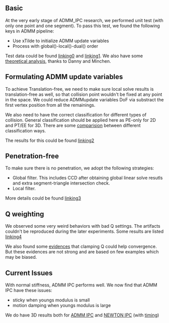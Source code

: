 ## Basic

At the very early stage of ADMM_IPC research, we performed unit test (with only one point and one segment). To pass this test, we found the following
 keys in ADMM pipeline:

- Use xTilde to initialize ADMM update variables
- Process with global()-local()-dual() order

Test data could be found [linking0](https://paper.dropbox.com/doc/ADMM-IPC-Basic--A_tzxUFoMCjAX3AySu3mU~qdAg-bp6r0xf9V2ieV59IB611V) and
[linking1](https://paper.dropbox.com/doc/Unit-Test-Edge-Triangle-for-ADMM-Framework--A_vCYgXEJ63tXidI~lNzxQ9kAg-SlPk6BiQ4bSPYuVuLrj3u). We also have some 
[theoretical analysis](https://paper.dropbox.com/doc/ADMM-IPC-Analysis-theoretical--A_sL~2Ut3EvkTrRVcSrGZNEqAg-rNtoAgCSBDMF8dGD1aMHa), thanks to Danny and Minchen.

## Formulating ADMM update variables

To achieve Translation-free, we need to make sure local solve results is translation-free as well, so that collision point wouldn't be fixed at any point in
 the space. We could reduce ADMMupdate variables DoF via substract the first vertex position from all the remainings.

We also need to have the correct classification for different types of collision. General classification should be applied here as PE-only for 2D and PT/EE for 3D. 
There are some [comparision](https://paper.dropbox.com/doc/ADMM_GIPC--A_uEKufMxeeiTlWkayarnIBUAg-zOEYHTj1MGcZIKXXmO7A8) between different classification ways.

The results for this could be found [linking2](https://paper.dropbox.com/doc/ADMM-IPC-Translation-free--A_vllaYR~AwFxAGq__TIOf24Ag-bkM3SzKonGMoBsqHJbNRD)

## Penetration-free

To make sure there is no penetration, we adopt the following strategies:

- Global filter. This includes CCD after obtaining global linear solve resutls and extra segment-triangle intersection check.
- Local filter. 

More details could be found [linking3](https://paper.dropbox.com/doc/ADMM-IPC-Penetration-free--A_v5uvVQSgacE~3IjcWP5DC4Ag-gT9wDcgsiUZm4tafVQw11)


## Q weighting

We observed some very weird behaviors with bad Q settings. The artifacts couldn't be reproduced during the later experiments. Some results are listed [linking4](https://paper.dropbox.com/doc/ADMM-IPC-Constant-Q-Weighting--A_up636BkUz4XLp2r2H2xD3oAg-oigTcWWATnVyLKga3kSVL)

We also found some [evidences](https://paper.dropbox.com/doc/Latest-ADMM-Results--A_v1x~LvQSytXWpbQfuedqX0Ag-CtIwZOPdL0qXQF3hezjoB#:uid=397624691933570595160799&h2=Tunnel-is-a-good-example-which) that clamping Q could help convergence. But these evidences are not strong and are based on few examples which may be biased.

## Current Issues

With normal stiffness, ADMM IPC performs well. We now find that ADMM IPC have these issues:

- sticky when youngs modulus is small
- motion damping when youngs modulus is large

We do have 3D results both for [ADMM IPC](https://paper.dropbox.com/doc/Latest-ADMM-Results--A_v1x~LvQSytXWpbQfuedqX0Ag-CtIwZOPdL0qXQF3hezjoB) and [NEWTON IPC](https://paper.dropbox.com/doc/Newton-IPC--A_u_k9e2Oe_rT9Qm9jbmmk66Ag-k6K7lAJvkORTvg2Sm8jV4) (with [timing](https://paper.dropbox.com/doc/Benchmark-Timing--A_v3Al~lT0gLvLTdwoPiWEiIAg-TZLqIiHQVAyeevGTr1AjE))

